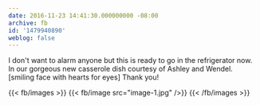```yaml
---
date: 2016-11-23 14:41:30.000000000 -08:00
archive: fb
id: '1479940890'
weblog: false
---
```


I don't want to alarm anyone but this is ready to go in the refrigerator now. In our gorgeous new casserole dish courtesy of Ashley and Wendel. [smiling face with hearts for eyes] Thank you!

{{< fb/images >}}
{{< fb/image src="image-1.jpg" />}}
{{< /fb/images >}}
